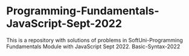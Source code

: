 # Programming-Fundamentals-JavaScript-Sept-2022
This is a repository with solutions of problems in SoftUni-Programming  Fundamentals Module with JavaScript Sept 2022.
Basic-Syntax-2022

